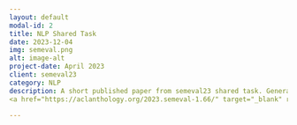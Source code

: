 ```yaml
---
layout: default
modal-id: 2
title: NLP Shared Task
date: 2023-12-04
img: semeval.png
alt: image-alt
project-date: April 2023
client: semeval23
category: NLP
description: A short published paper from semeval23 shared task. Generating clickbait spoilers using LLM's with my university professor.
<a href="https://aclanthology.org/2023.semeval-1.66/" target="_blank" rel="noopener noreferrer">Available online.</a>

---
```

